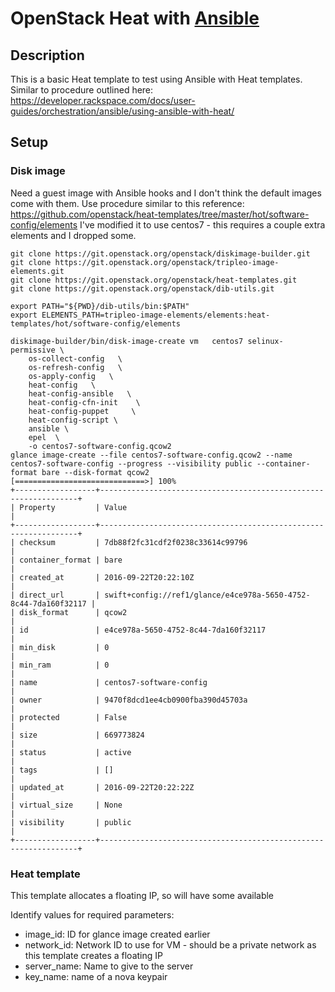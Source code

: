 # OpenStack Heat with [Ansible](https://www.ansible.com/)

## Description

This is a basic Heat template to test using Ansible 
with Heat templates.  Similar to procedure outlined here:
https://developer.rackspace.com/docs/user-guides/orchestration/ansible/using-ansible-with-heat/


## Setup

### Disk image

Need a guest image with Ansible hooks and I don't think the default 
images come with them.  Use procedure similar to this reference:
 https://github.com/openstack/heat-templates/tree/master/hot/software-config/elements
I've modified it to use centos7 - this requires a couple extra elements and I dropped some.

```
git clone https://git.openstack.org/openstack/diskimage-builder.git
git clone https://git.openstack.org/openstack/tripleo-image-elements.git
git clone https://git.openstack.org/openstack/heat-templates.git
git clone https://git.openstack.org/openstack/dib-utils.git

export PATH="${PWD}/dib-utils/bin:$PATH"
export ELEMENTS_PATH=tripleo-image-elements/elements:heat-templates/hot/software-config/elements

diskimage-builder/bin/disk-image-create vm   centos7 selinux-permissive \
    os-collect-config   \
    os-refresh-config   \
    os-apply-config   \
    heat-config   \
    heat-config-ansible   \
    heat-config-cfn-init    \
    heat-config-puppet     \
    heat-config-script \
    ansible \
    epel  \
    -o centos7-software-config.qcow2
glance image-create --file centos7-software-config.qcow2 --name centos7-software-config --progress --visibility public --container-format bare --disk-format qcow2
[=============================>] 100%
+------------------+-----------------------------------------------------------------+
| Property         | Value                                                           |
+------------------+-----------------------------------------------------------------+
| checksum         | 7db88f2fc31cdf2f0238c33614c99796                                |
| container_format | bare                                                            |
| created_at       | 2016-09-22T20:22:10Z                                            |
| direct_url       | swift+config://ref1/glance/e4ce978a-5650-4752-8c44-7da160f32117 |
| disk_format      | qcow2                                                           |
| id               | e4ce978a-5650-4752-8c44-7da160f32117                            |
| min_disk         | 0                                                               |
| min_ram          | 0                                                               |
| name             | centos7-software-config                                         |
| owner            | 9470f8dcd1ee4cb0900fba390d45703a                                |
| protected        | False                                                           |
| size             | 669773824                                                       |
| status           | active                                                          |
| tags             | []                                                              |
| updated_at       | 2016-09-22T20:22:22Z                                            |
| virtual_size     | None                                                            |
| visibility       | public                                                          |
+------------------+-----------------------------------------------------------------+

```

### Heat template

This template allocates a floating IP, so will have some available

Identify values for required parameters:

- image_id: ID for glance image created earlier
- network_id: Network ID to use for VM - should be a private network as this template creates a floating IP
- server_name: Name to give to the server
- key_name: name of a nova keypair
  
